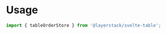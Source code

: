 <script lang="ts">
	import Preview from '$docs/Preview.svelte';

	import { tableOrderStore } from '$svelte-table';
</script>

<h1>Usage</h1>

```js
import { tableOrderStore } from '@layerstack/svelte-table';
```
